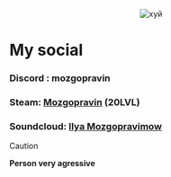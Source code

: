 <p align="center">
  <img src="https://c.tenor.com/B0RSznCrVNEAAAAC/kirigiri-kyouko-danganronpa.gif" alt="хуй">
</p>

 # My social #
### Discord : mozgopravin

### Steam: [Mozgopravin](https://steamcommunity.com/id/69Mozgopravin69/) (20LVL)

### Soundcloud: [Ilya Mozgopravimow](https://soundcloud.com/mozgopravin) 
> [!CAUTION]
> __Person very agressive__
